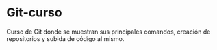 # Git-curso
Curso de Git donde se muestran sus principales comandos, creación de repositorios y subida de código al mismo.
